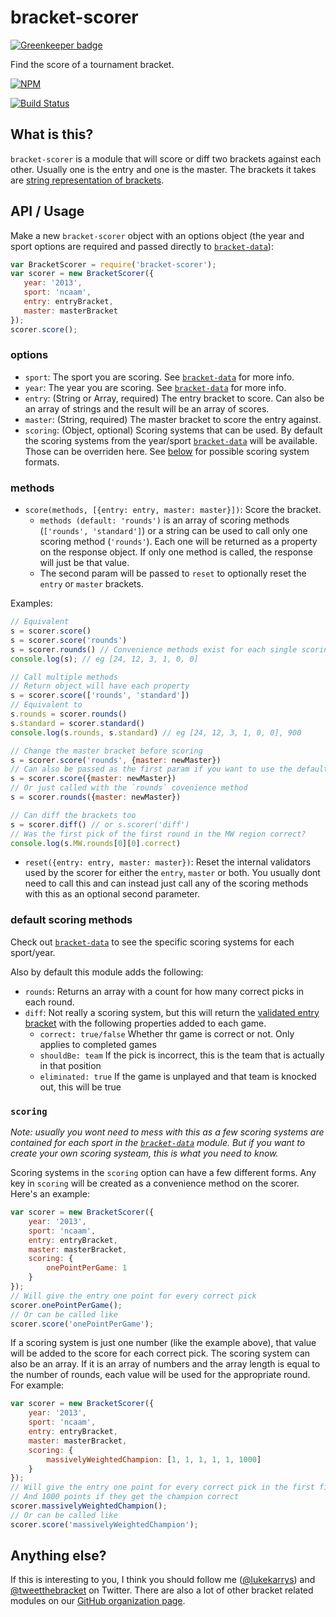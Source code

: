 bracket-scorer
==============

[![Greenkeeper badge](https://badges.greenkeeper.io/bracketclub/bracket-scorer.svg)](https://greenkeeper.io/)

Find the score of a tournament bracket.

[![NPM](https://nodei.co/npm/bracket-scorer.png)](https://nodei.co/npm/bracket-scorer/)

[![Build Status](https://travis-ci.org/bracketclub/bracket-scorer.png?branch=master)](https://travis-ci.org/bracketclub/bracket-scorer)

## What is this?

`bracket-scorer` is a module that will score or diff two brackets against each other. Usually one is the entry and one is the master. The brackets it takes are [string representation of brackets](https://gist.github.com/lukekarrys/2028007#explanation).

## API / Usage

Make a new `bracket-scorer` object with an options object (the year and sport options are required and passed directly to [`bracket-data`](https://github.com/bracketclub/bracket-data#which-sports-does-it-have)):

```js
var BracketScorer = require('bracket-scorer');
var scorer = new BracketScorer({
   year: '2013',
   sport: 'ncaam',
   entry: entryBracket,
   master: masterBracket
});
scorer.score();
```

### options

- `sport`: The sport you are scoring. See [`bracket-data`](https://github.com/bracketclub/bracket-data#api) for more info.
- `year`: The year you are scoring. See [`bracket-data`](https://github.com/bracketclub/bracket-data#api) for more info.
- `entry`: (String or Array, required) The entry bracket to score. Can also be an array of strings and the result will be an array of scores.
- `master`: (String, required) The master bracket to score the entry against.
- `scoring`: (Object, optional) Scoring systems that can be used. By default the scoring systems from the year/sport [`bracket-data`](https://github.com/bracketclub/bracket-data) will be available. Those can be overriden here. See [below](#scoring) for possible scoring system formats.

### methods

- `score(methods, [{entry: entry, master: master}])`: Score the bracket.
  - `methods (default: 'rounds')` is an array of scoring methods (`['rounds', 'standard']`) or a string can be used to call only one scoring method (`'rounds'`). Each one will be returned as a property on the response object. If only one method is called, the response will just be that value.
  - The second param will be passed to `reset` to optionally reset the `entry` or `master` brackets.

Examples:
```js
// Equivalent
s = scorer.score()
s = scorer.score('rounds')
s = scorer.rounds() // Convenience methods exist for each single scoring method
console.log(s); // eg [24, 12, 3, 1, 0, 0]

// Call multiple methods
// Return object will have each property
s = scorer.score(['rounds', 'standard'])
// Equivalent to
s.rounds = scorer.rounds()
s.standard = scorer.standard()
console.log(s.rounds, s.standard) // eg [24, 12, 3, 1, 0, 0], 900

// Change the master bracket before scoring
s = scorer.score('rounds', {master: newMaster})
// Can also be passed as the first param if you want to use the default 'rounds'
s = scorer.score({master: newMaster})
// Or just called with the `rounds` covenience method
s = scorer.rounds({master: newMaster})

// Can diff the brackets too
s = scorer.diff() // or s.scorer('diff')
// Was the first pick of the first round in the MW region correct?
console.log(s.MW.rounds[0][0].correct)
```

- `reset({entry: entry, master: master})`: Reset the internal validators used by the scorer for either the `entry`, `master` or both. You usually dont need to call this and can instead just call any of the scoring methods with this as an optional second parameter.

### default scoring methods

Check out [`bracket-data`](https://github.com/bracketclub/bracket-data#what-data-does-this-module-give-me) to see the specific scoring systems for each sport/year.

Also by default this module adds the following:

- `rounds`: Returns an array with a count for how many correct picks in each round.
- `diff`: Not really a scoring system, but this will return the [validated entry bracket](https://github.com/bracketclub/bracket-validator) with the following properties added to each game.
  - `correct: true/false` Whether thr game is correct or not. Only applies to completed games
  - `shouldBe: team` If the pick is incorrect, this is the team that is actually in that position
  - `eliminated: true` If the game is unplayed and that team is knocked out, this will be true

### `scoring`

*Note: usually you wont need to mess with this as a few scoring systems are contained for each sport in the [`bracket-data`](https://github.com/bracketclub/bracket-data#what-data-does-this-module-give-me) module. But if you want to create your own scoring systeam, this is what you need to know.*

Scoring systems in the `scoring` option can have a few different forms. Any key in `scoring` will be created as a convenience method on the scorer. Here's an example:

```js
var scorer = new BracketScorer({
    year: '2013',
    sport: 'ncaam',
    entry: entryBracket,
    master: masterBracket,
    scoring: {
        onePointPerGame: 1
    }
});
// Will give the entry one point for every correct pick
scorer.onePointPerGame();
// Or can be called like
scorer.score('onePointPerGame');
```

If a scoring system is just one number (like the example above), that value will be added to the score for each correct pick. The scoring system can also be an array. If it is an array of numbers and the array length is equal to the number of rounds, each value will be used for the appropriate round. For example:

```js
var scorer = new BracketScorer({
    year: '2013',
    sport: 'ncaam',
    entry: entryBracket,
    master: masterBracket,
    scoring: {
        massivelyWeightedChampion: [1, 1, 1, 1, 1, 1000]
    }
});
// Will give the entry one point for every correct pick in the first five rounds
// And 1000 points if they get the champion correct
scorer.massivelyWeightedChampion();
// Or can be called like
scorer.score('massivelyWeightedChampion');
```

## Anything else?

If this is interesting to you, I think you should follow me ([@lukekarrys](https://twitter.com/lukekarrys)) and [@tweetthebracket](https://twitter.com/tweetthebracket) on Twitter. There are also a lot of other bracket related modules on our [GitHub organization page](https://github.com/bracketclub).

